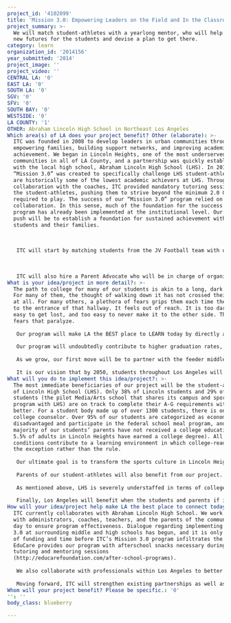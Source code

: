 ```yaml
---
project_id: '4102099'
title: 'Mission 3.0: Empowering Leaders on the Field and In the Classroom'
project_summary: >-
  We will match student-athletes with a yearlong mentor, who will help imagine
  new futures for the students and devise a plan to get there.
category: learn
organization_id: '2014156'
year_submitted: '2014'
project_image: ''
project_video: ''
CENTRAL LA: '0'
EAST LA: '0'
SOUTH LA: '0'
SGV: '0'
SFV: '0'
SOUTH BAY: '0'
WESTSIDE: '0'
LA COUNTY: '1'
OTHER: Abraham Lincoln High School in Northeast Los Angeles
Which area(s) of LA does your project benefit? Other (elaborate): >-
  ITC was founded in 2008 to develop leaders in urban communities through
  empowering families, building support networks, and improving academic
  achievement. We began in Lincoln Heights, one of the most underserved
  communities in all of LA County, and a partnership was quickly established
  with the local high school, Abraham Lincoln High School (LHS). In 2010,
  “Mission 3.0” was created to specifically challenge LHS student-athletes, who
  are historically some of the lowest academic achievers at LHS. Through
  collaboration with the coaches, ITC provided mandatory tutoring sessions for
  the student-athletes, pushing them to strive beyond the minimum 2.0 GPA
  required to play. The success of our “Mission 3.0” program relied on that
  collaboration. In this sense, much of the foundation for the success of our
  program has already been implemented at the institutional level. Our biggest
  push will be to establish a foundation for sustained achievement with our
  students and their families.
   
    
   
   ITC will start by matching students from the JV Football team with our mentors, who are trained to provide guided and up-to-date academic support. The first 10 weeks of the program, which will get students to rethink their perceptions of their education and their community, will coincide with the fall sports season. Our mentoring sessions will be planned around game and practice times—in other words, mentoring will be integrated into the athletics program. At the end of those 10 weeks, those who continue with the mentoring program will meet with their mentor weekly, providing student-athletes with much-needed structure even beyond the season. In addition to providing general guidance on the path to college, mentors will also teach their students very specific skills that will be necessary to get through college and eventually graduate. Workshops on topics as diverse as financial aid, SAT/ACT tests, and time management are part of our program.
   
    
   
   ITC will also hire a Parent Advocate who will be in charge of organizing parents and guardians of the team. Though a committee of parents will be created during the fall sports season, the role of the Parent Advocate will be to sustain parent organization throughout the year. Our vision is for parents to be provided a platform for organizing around the issues they believe need to be addressed in our schools. As our committee becomes stronger, so will our mentoring program, which will rely on heavier parent involvement during the off-season.
What is your idea/project in more detail?: >-
  The path to college for many of our students is akin to a long, dark hallway.
  For many of them, the thought of walking down it has not crossed their minds
  at all. For many others, a plethora of fears grips them each time they venture
  to the entrance of that hallway. It feels out of reach. It is too dark; too
  easy to get lost, and too easy to never make it to the other side. These are
  fears that paralyze.
   
   Our program will make LA the BEST place to LEARN today by directly addressing the sense of hopelessness that characterizes public education in our most underserved communities. The approach is two-pronged—to illuminate the future that might exist at the end of the hallway, and to embolden students (and their families) to make it through to the other side. 
   
   Our program will undoubtedly contribute to higher graduation rates, as well as more LHS students attending and graduating from college. More importantly, however, our program will train students to be engaged in their community, to recognize what is at stake in taking ownership of their education. Students will learn to take the fears that previously paralyzed them, and to turn them into motivation.
   
   As we grow, our first move will be to partner with the feeder middle school to LHS so that we can begin to support parents and students even before high school. Eventually, we see our program expanding to neighboring high schools that face many of the same issues in preparing students to be active participants in their schooling. 
   
   It is our vision that by 2050, students throughout Los Angeles will not only have access to the resources and support necessary to get to college, but will also have the skill set needed to graduate and move forward. Parents will be informed, empowered, and organized. Moreover, students and their families will see themselves as part of a larger community, understanding the role that each of them has in making Los Angeles the best place to LIVE, LEARN, CONNECT, CREATE, and PLAY.
What will you do to implement this idea/project?: >-
  The most immediate beneficiaries of our project will be the student-athletes
  of Lincoln High School (LHS). Only 38% of Lincoln students and 29% of LEMA
  students (the pilot Media/Arts school that shares its campus and sports
  program with LHS) are on track to complete their A-G requirements with a C or
  better. For a student body made up of over 1300 students, there is only one
  college counselor. Over 95% of our students are categorized as economically
  disadvantaged and participate in the federal school meal program, and the
  majority of our students’ parents have not received a college education (only
  5.5% of adults in Lincoln Heights have earned a college degree). All of these
  conditions contribute to a learning environment in which college-readiness is
  the exception rather than the rule. 
   
   Our ultimate goal is to transform the sports culture in Lincoln Heights to one in which college-readiness is considered just as vital to team success as physical training. Of course, the athletics program is just the start. As a heavier college-going culture is established at LHS, students outside of the athletics program will benefit from college-readiness being normalized on campus. 
   
   Parents of our student-athletes will also benefit from our project. The Parent Committee, headed by our Parent Advocate, will be an important resource for parents in learning how to best advocate for their children. In a preliminary meeting with parents of the JV Football team, we heard from many parents who expressed frustration with the difficulty in establishing communication with teachers and administrators. Our project will serve as an avenue for parents to become more involved, more informed, and more connected.
    
   As mentioned above, LHS is severely understaffed in terms of college counselors. Our project will immediately alleviate some of the pressure put on LHS' college counselor by getting students to start planning for life after high school as early as 9th grade. We aim for students to become their own best advocates, to get them to take ownership of their schooling. Teachers will also benefit from having students who are more engaged, curious, and motivated. 
   
   Finally, Los Angeles will benefit when the students and parents if its most undeserved communities are provided the necessary tools to participate in sustainable community engagement.
How will your idea/project help make LA the best place to connect today? In LA2050?: >-
  ITC currently collaborates with Abraham Lincoln High School. We work closely
  with administrators, coaches, teachers, and the parents of the community every
  day to ensure program effectiveness. Dialogue regarding implementing Mission
  3.0 at surrounding middle and high schools has begun, and it is only a matter
  of funding and time before ITC’s Mission 3.0 program infiltrates the LAUSD.
  EduCare provides our program with afterschool snacks necessary during our
  tutoring and mentoring sessions
  (http://educarefoundation.com/after-school-programs). 
   
   We also collaborate with professionals within Los Angeles to better enhance the delivery of our services, through avenues of guest speaking, workshop facilitation, and tutoring and mentoring. These individuals include professors from Cal State systems, local pastors, pro bono lawyers, and financial consultants from highly ranked corporations.
   
   Moving forward, ITC will strengthen existing partnerships as well as establish new collaborations with surrounding colleges and universities, mentoring agencies, and parent advocacy agencies in East Los Angeles. These partnerships will be successful insofar as we see each other as vital in holistically impacting the trajectory of lives in East Los Angelenos; we can not view each other as competition, but must be able to share and utilize resources conducive to growth.
Whom will your project benefit? Please be specific.: '0'
'': ''
body_class: blueberry

---
```

